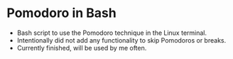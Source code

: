 # Pomodoro in Bash

- Bash script to use the Pomodoro technique in the Linux terminal.
- Intentionally did not add any functionality to skip Pomodoros or breaks.
- Currently finished, will be used by me often.
